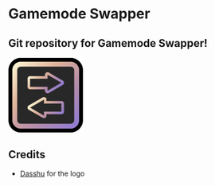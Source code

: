# Gamemode Swapper
Git repository for Gamemode Swapper!
---
<img src="logo.png" width="150" alt="the mod's logo" />

## Credits
- [Dasshu](https://dasshu.dev/) for the logo